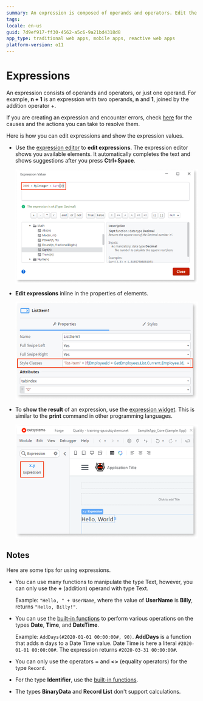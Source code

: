 ```yaml
---
summary: An expression is composed of operands and operators. Edit the expression in the expression editor or inline. Show the value of the expression in the expression widget. 
tags: 
locale: en-us
guid: 7d9ef917-ff30-4562-a5c6-9a21bd4318d8
app_type: traditional web apps, mobile apps, reactive web apps
platform-version: o11
---
```


# Expressions

An expression consists of operands and operators, or just one operand. For example, **n + 1** is an expression with two operands, **n** and **1**, joined by the addition operator +. 

If you are creating an expression and encounter errors, check [here](../../../ref/errors-and-warnings/errors/invalid-expression-error.md) for the causes and the actions you can take to resolve them. 

Here is how you can edit expressions and show the expression values.

* Use the [expression editor](../../../develop/logic/expression-editor.md) to **edit expressions**. The expression editor shows you available elements. It automatically completes the text and shows suggestions after you press **Ctrl+Space**.

    ![Expression editor](images/expression-editor-ss.png?width=600)

* **Edit expressions** inline in the properties of elements.

    ![Expression inline](images/expression-inline-ss.png?width=400)

* To **show the result** of an expression, use the [expression widget](../../lang/auto/ServiceStudio.Plugin.NRWidgets.Expression.final.md). This is similar to the **print** command in other programming languages.

    ![Expression widget](images/expression-widget-ss.png?width=400)


## Notes

Here are some tips for using expressions.

* You can use  many functions to manipulate the type Text, however, you can only use the  **+** (addition) operand with type Text. 

    Example: `"Hello, " + UserName`, where the value of **UserName** is **Billy**, returns `"Hello, Billy!"`. 

* You can use the [built-in functions](<../../lang/auto/builtinfunction.Date and Time.final.md>) to perform various operations on the types **Date**, **Time**, and **DateTime**.

    Example: `AddDays(#2020-01-01 00:00:00#, 90)`. **AddDays** is a function that adds **n** days to a Date Time value. Date Time is here a literal `#2020-01-01 00:00:00#`. The expression returns `#2020-03-31 00:00:00#`.

* You can only use the operators **=** and **&lt;&gt;** (equality operators) for the type `Record`.

* For the type **Identifier**, use the [built-in functions](<../../lang/auto/builtinfunction.Data Conversion.final.md>). 

* The types **BinaryData** and **Record List** don't support calculations.
